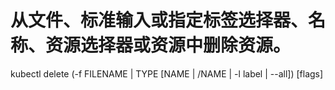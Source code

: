 # 从文件、标准输入或指定标签选择器、名称、资源选择器或资源中删除资源。
kubectl delete (-f FILENAME | TYPE [NAME | /NAME | -l label | --all]) [flags]